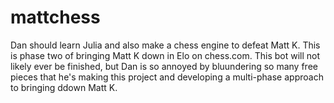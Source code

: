 # mattchess
Dan should learn Julia and also make a chess engine to defeat Matt K. This is phase two of bringing Matt K down in Elo on chess.com. This bot will not likely ever be finished, but Dan is so annoyed by bluundering so many free pieces that he's making this project and developing a multi-phase approach to bringing ddown Matt K.
